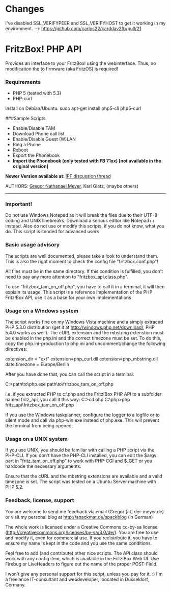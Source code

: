 # Changes
I've disabled SSL_VERIFYPEER and SSL_VERIFYHOST to get it working in my environment.
 --> https://github.com/carlos22/carddav2fb/pull/21

# FritzBox! PHP API

Provides an interface to your FritzBox! using the webinterface. Thus, no modification the to firmware (aka FritzOS) is required!

### Requirements
* PHP 5 (tested with 5.3)
* PHP-curl 

Install on Debian/Ubuntu: sudo apt-get install php5-cli php5-curl

###Sample Scripts

* Enable/Disable TAM
* Download Phone call list
* Enable/Disable Guest (W)LAN
* Ring a Phone
* Reboot
* Export the Phonebook
* **Import the Phonebook (only tested with FB 71xx) [not available in the original version]**

**Newer Version available at**: [IPF discussion thread](http://www.ip-phone-forum.de/showthread.php?t=196309)

AUTHORS: [Gregor Nathanael Meyer](http://spackmat.de/spackblog), Karl Glatz, (maybe others)

----------

### Important! ###
Do not use Windows Notepad as it will break the files due to their UTF-8 coding and UNIX linebreaks. Download a serious editor like Notepad++ instead.
Also do not use or modify this scripts, if you do not know, what you do. This script is itended for advanced users



### Basic usage advisory ####

The scripts are well documented, please take a look to understand them.
This is also the right moment to check the config file "fritzbox.conf.php"!

All files must be in the same directory. If this condition is fulfilled, you don't need to pay any more attention to "fritzbox_api.class.php".

To use "fritzbox_tam_on_off.php", you have to call it in a terminal, it will then explain its usage. This script is a reference implementation of the PHP Fritz!Box API, use it as a base for your own implementations



### Usage on a Windows system ###

The script works fine on my Windows Vista machine and a simply extraced PHP 5.3.0 distribution (get it at http://windows.php.net/download/, PHP 5.4.0 works as well). The cURL extension and the mbstring extenstion must be enabled in the php.ini and the correct timezone must be set. To do this, copy the php.ini-production to php.ini and uncomment/change the following directives:

extension_dir = "ext"
extension=php_curl.dll
extension=php_mbstring.dll
date.timezone = Europe/Berlin

After you have done that, you can call the script in a terminal:

  C:\>path\to\php.exe path\to\fritzbox_tam_on_off.php
  
i.e. if you extracted PHP to c:\php and the Fritz!Box PHP API to a subfolder named fritz_api, you call it this way:
  C:\>cd php
  C:\php>php fritz_api\fritzbox_tam_on_off.php
  
If you use the Windows taskplanner, configure the logger to a logfile or to silent mode and call via php-win.exe instead of php.exe. This will prevent the terminal from being opened.

  

### Usage on a UNIX system ###

If you use UNIX, you should be familiar with calling a PHP script via the PHP-CLI. If you don't have the PHP-CLI installed, you can edit the $argv part in "fritz_tam_on_off.php" to work with PHP-CGI and $_GET or you hardcode the necessary arguments.

Ensure that the cURL and the mbstring extensions are available and a valid timezone is set. The script was tested on a Ubuntu Server machine with PHP 5.2.



### Feedback, license, support ###
You are welcome to send me feedback via email (Gregor [at] der-meyer.de) or visit my personal blog at http://spackmat.de/spackblog (in German)

The whole work is licensed under a Creative Commons cc-by-sa license (http://creativecommons.org/licenses/by-sa/3.0/de/). You are free to use and modify it, even for commercial use. If you redistribute it, you have to ensure my name is kept in the code and you use the same conditions.

Feel free to add (and contribute) other nice scripts. The API class should work with any config item, which is available in the Fritz!Box Web UI. Use Firebug or LiveHeaders to figure out the name of the proper POST-Field.

I won't give any personal support for this script, unless you pay for it. :) I'm a freelance IT-consultant and webdeveloper, loocated in Düsseldorf, Germany.
